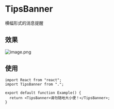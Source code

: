 # TipsBanner

横幅形式的消息提醒

## 效果

![image.png](https://p6-juejin.byteimg.com/tos-cn-i-k3u1fbpfcp/d91e900e04534ccf8a731526bb514cf6~tplv-k3u1fbpfcp-watermark.image?)

## 使用

```tsx
import React from "react";
import TipsBanner from ".";

export default function Example() {
  return <TipsBanner>请勿随地大小便！</TipsBanner>;
}
```

